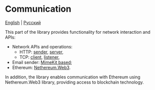 # Communication

[English](README.md) | [Русский](README.ru.md)

This part of the library provides functionality for network interaction and APIs:
- Network APIs and operations: 
    - HTTP: [sender](NetworkAPIs/HttpSender.cs), [server](NetworkAPIs/HttpServerWF.cs), 
    - TCP: [client](NetworkAPIs/TcpClientWF.cs), [listener](NetworkAPIs/TcpListenerWF.cs), 
- Email sender: [MimeKit based](NetworkAPIs/EmailSenderMimeKit.cs);
- Ethereum: [Nethereum.Web3](NethereumAPI/EthNodeAPIWeb3.cs).

In addition, the library enables communication with Ethereum using Nethereum.Web3 library, providing access to blockchain technology. 
